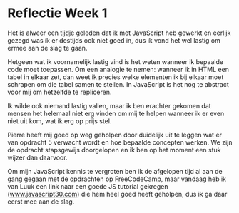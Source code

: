 # Reflectie Week 1

Het is alweer een tijdje geleden dat ik met JavaScript heb gewerkt en eerlijk gezegd was ik er destijds ook niet goed in, dus ik vond het wel lastig om ermee aan de slag te gaan.

Hetgeen wat ik voornamelijk lastig vind is het weten wanneer ik bepaalde code moet toepassen. Om een analogie te nemen: wanneer ik in HTML een tabel in elkaar zet, dan weet ik precies welke elementen ik bij elkaar moet schrapen om die tabel samen te stellen. In JavaScript is het nog te abstract voor mij om hetzelfde te repliceren.

Ik wilde ook niemand lastig vallen, maar ik ben erachter gekomen dat mensen het helemaal niet erg vinden om mij te helpen wanneer ik er even niet uit kom, wat ik erg op prijs stel.

Pierre heeft mij goed op weg geholpen door duidelijk uit te leggen wat er van opdracht 5 verwacht wordt en hoe bepaalde concepten werken. We zijn de opdracht stapsgewijs doorgelopen en ik ben op het moment een stuk wijzer dan daarvoor.

Om mijn JavaScript kennis te vergroten ben ik de afgelopen tijd al aan de gang gegaan met de opdrachten op FreeCodeCamp, maar vandaag heb ik van Luuk een link naar een goede JS tutorial gekregen  (www.javascript30.com) die hem heel goed heeft geholpen, dus ik ga daar eerst mee aan de slag.
